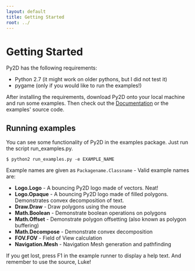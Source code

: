 ```yaml
---
layout: default
title: Getting Started
root: ../
---
```


Getting Started
===============

Py2D has the following requirements:

* Python 2.7 (it might work on older pythons, but I did not test it)
* pygame (only if you would like to run the examples!)

After installing the requirements, download Py2D onto your local machine and run some examples. 
Then check out the <a href="{{ page.root }}documentation.html">Documentation</a> or the examples' source code.

Running examples
----------------

You can see some functionality of Py2D in the examples package. Just run the script run_examples.py.

	$ python2 run_examples.py -e EXAMPLE_NAME

Example names are given as <code>Packagename.Classname</code> - Valid example names are:

* **Logo.Logo** - A bouncing Py2D logo made of vectors. Neat!
* **Logo.Opaque** - A bouncing Py2D logo made of filled polygons. Demonstrates convex decomposition of text.
* **Draw.Draw** - Draw polygons using the mouse
* **Math.Boolean** - Demonstrate boolean operations on polygons
* **Math.Offset** - Demonstrate polygon offsetting (also known as polygon buffering)
* **Math.Decompose** - Demonstrate convex decomposition
* **FOV.FOV** - Field of View calculation
* **Navigation.Mesh** - Navigation Mesh generation and pathfinding

If you get lost, press F1 in the example runner to display a help text. And remember to use the source, Luke!

<!--
vim: filetype=markdown
-->
